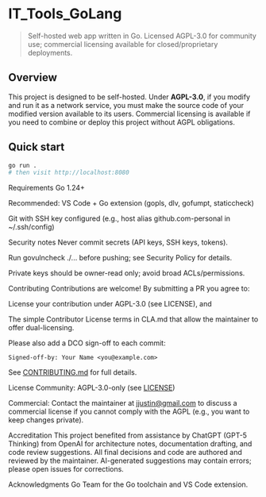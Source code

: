 # IT_Tools_GoLang
> Self-hosted web app written in Go. Licensed AGPL-3.0 for community use; commercial licensing available for closed/proprietary deployments.

## Overview
This project is designed to be self-hosted. Under **AGPL-3.0**, if you modify and run it as a network service, you must make the source code of your modified version available to its users. Commercial licensing is available if you need to combine or deploy this project without AGPL obligations.

## Quick start
```bash
go run .
# then visit http://localhost:8080
```

Requirements
Go 1.24+

Recommended: VS Code + Go extension (gopls, dlv, gofumpt, staticcheck)

Git with SSH key configured (e.g., host alias github.com-personal in ~/.ssh/config)

Security notes
Never commit secrets (API keys, SSH keys, tokens).

Run govulncheck ./... before pushing; see Security Policy for details.

Private keys should be owner-read only; avoid broad ACLs/permissions.

Contributing
Contributions are welcome! By submitting a PR you agree to:

License your contribution under AGPL-3.0 (see LICENSE), and

The simple Contributor License terms in CLA.md that allow the maintainer to offer dual-licensing.

Please also add a DCO sign-off to each commit:

```git
Signed-off-by: Your Name <you@example.com>
```
See [CONTRIBUTING.md](contributing.md) for full details.

License
Community: AGPL-3.0-only (see [LICENSE](SECURITY.md))

Commercial: Contact the maintainer at jjustin@gmail.com to discuss a commercial license if you cannot comply with the AGPL (e.g., you want to keep changes private).

Accreditation
This project benefited from assistance by ChatGPT (GPT-5 Thinking) from OpenAI for architecture notes, documentation drafting, and code review suggestions. All final decisions and code are authored and reviewed by the maintainer. AI-generated suggestions may contain errors; please open issues for corrections.

Acknowledgments
Go Team for the Go toolchain and VS Code extension.


